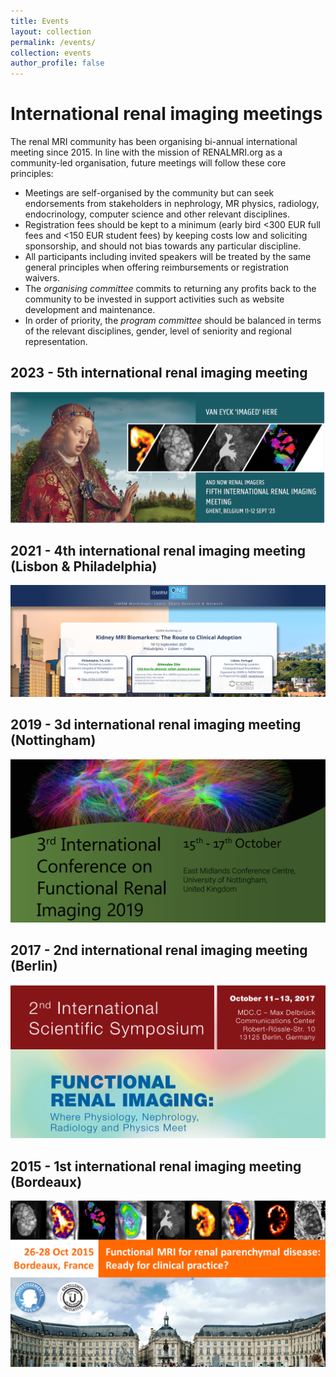 ```yaml
---
title: Events
layout: collection
permalink: /events/
collection: events
author_profile: false
---
```


# International renal imaging meetings

The renal MRI community has been organising bi-annual international meeting since 2015. In line with the mission of RENALMRI.org as a community-led organisation, future meetings will follow these core principles:

- Meetings are self-organised by the community but can seek endorsements from stakeholders in nephrology, MR physics, radiology, endocrinology, computer science and other relevant disciplines.
- Registration fees should be kept to a minimum (early bird <300 EUR full fees and <150 EUR student fees) by keeping costs low and soliciting sponsorship, and should not bias towards any particular discipline. 
- All participants including invited speakers will be treated by the same general principles when offering reimbursements or registration waivers.
- The *organising committee* commits to returning any profits back to the community to be invested in support activities such as website development and maintenance.
- In order of priority, the *program committee* should be balanced in terms of the relevant disciplines, gender, level of seniority and regional representation.

## 2023 - 5th international renal imaging meeting

[![promo](/assets/images/gent_images/gent_promo.png)](https://renalmri.org/events/gent2023)

## 2021 - 4th international renal imaging meeting (Lisbon & Philadelphia)

[![promo](/assets/images/lisbon_2021.png)](https://www.ismrm.org/workshops/2021/Kidney/)

## 2019 - 3d international renal imaging meeting (Nottingham)

[![promo](/assets/images/nottingham_2019.png)](https://www.nottingham.ac.uk/research/groups/spmic/research/uk-renal-imaging-network/3rd-renal-symposium/3rd-international-symposium-on-functional-renal-imaging.aspx)

## 2017 - 2nd international renal imaging meeting (Berlin)

[![promo](/assets/images/berlin_2017.png)](https://www.mdc-berlin.de/renal)

## 2015 - 1st international renal imaging meeting (Bordeaux)

[![promo](/assets/images/bordeaux_2015.png)](https://sites.google.com/site/renalmriworkshop)






